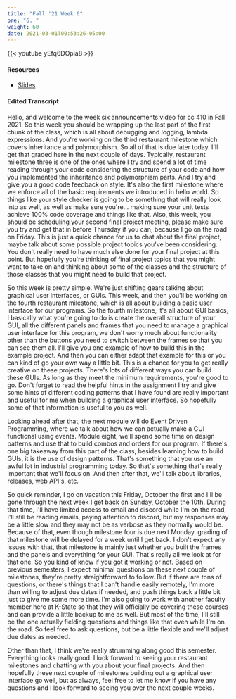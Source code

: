 ```yaml
---
title: "Fall '21 Week 6"
pre: "6. "
weight: 60
date: 2021-03-01T00:53:26-05:00
---
```


{{< youtube yEfq6DOpia8 >}}

#### Resources

* <a href="slides" target="_blank">Slides</a>

#### Edited Transcript

Hello, and welcome to the week six announcements video for cc 410 in Fall 2021. So this week you should be wrapping up the last part of the first chunk of the class, which is all about debugging and logging, lambda expressions. And you're working on the third restaurant milestone which covers inheritance and polymorphism. So all of that is due later today. I'll get that graded here in the next couple of days. Typically, restaurant milestone three is one of the ones where I try and spend a lot of time reading through your code considering the structure of your code and how you implemented the inheritance and polymorphism parts. And I try and give you a good code feedback on style. It's also the first milestone where we enforce all of the basic requirements we introduced in hello world. So things like your style checker is going to be something that will really look into as well, as well as make sure you're... making sure your unit tests achieve 100% code coverage and things like that. Also, this week, you should be scheduling your second final project meeting, please make sure you try and get that in before Thursday if you can, because I go on the road on Friday. This is just a quick chance for us to chat about the final project, maybe talk about some possible project topics you've been considering. You don't really need to have much else done for your final project at this point. But hopefully you're thinking of final project topics that you might want to take on and thinking about some of the classes and the structure of those classes that you might need to build that project. 

So this week is pretty simple. We're just shifting gears talking about graphical user interfaces, or GUIs. This week, and then you'll be working on the fourth restaurant milestone, which is all about building a basic user interface for our programs. So the fourth milestone, it's all about GUI basics, I basically what you're going to do is create the overall structure of your GUI, all the different panels and frames that you need to manage a graphical user interface for this program, we don't worry much about functionality other than the buttons you need to switch between the frames so that you can see them all. I'll give you one example of how to build this in the example project. And then you can either adapt that example for this or you can kind of go your own way a little bit. This is a chance for you to get really creative on these projects. There's lots of different ways you can build these GUIs. As long as they meet the minimum requirements, you're good to go. Don't forget to read the helpful hints in the assignment I try and give some hints of different coding patterns that I have found are really important and useful for me when building a graphical user interface. So hopefully some of that information is useful to you as well. 

Looking ahead after that, the next module will do Event Driven Programming, where we talk about how we can actually make a GUI functional using events. Module eight, we'll spend some time on design patterns and use that to build combos and orders for our program. If there's one big takeaway from this part of the class, besides learning how to build GUIs, it is the use of design patterns. That's something that you use an awful lot in industrial programming today. So that's something that's really important that we'll focus on. And then after that, we'll talk about libraries, releases, web API's, etc. 

So quick reminder, I go on vacation this Friday, October the first and I'll be gone through the next week I get back on Sunday, October the 10th. During that time, I'll have limited access to email and discord while I'm on the road, I'll still be reading emails, paying attention to discord, but my responses may be a little slow and they may not be as verbose as they normally would be. Because of that, even though milestone four is due next Monday. grading of that milestone will be delayed for a week until I get back. I don't expect any issues with that, that milestone is mainly just whether you built the frames and the panels and everything for your GUI. That's really all we look at for that one. So you kind of know if you got it working or not. Based on previous semesters, I expect minimal questions on these next couple of milestones, they're pretty straightforward to follow. But if there are tons of questions, or there's things that I can't handle easily remotely, I'm more than willing to adjust due dates if needed, and push things back a little bit just to give me some more time. I'm also going to work with another faculty member here at K-State so that they will officially be covering these courses and can provide a little backup to me as well. But most of the time, I'll still be the one actually fielding questions and things like that even while I'm on the road. So feel free to ask questions, but be a little flexible and we'll adjust due dates as needed. 

Other than that, I think we're really strumming along good this semester. Everything looks really good. I look forward to seeing your restaurant milestones and chatting with you about your final projects. And then hopefully these next couple of milestones building out a graphical user interface go well, but as always, feel free to let me know if you have any questions and I look forward to seeing you over the next couple weeks. 

